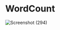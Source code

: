 # WordCount
![Screenshot (294)](https://user-images.githubusercontent.com/48794525/114523378-ddb01f80-9c61-11eb-81b1-1895f8d86750.png)
